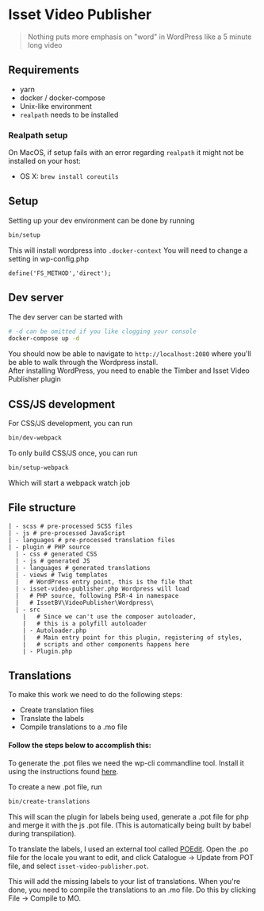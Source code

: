 # Isset Video Publisher

> Nothing puts more emphasis on "word" in WordPress like a 5 minute long video

## Requirements

- yarn
- docker / docker-compose
- Unix-like environment
- `realpath` needs to be installed

### Realpath setup

On MacOS, if setup fails with an error regarding `realpath` it might not be installed on your host:

- OS X: `brew install coreutils`

## Setup

Setting up your dev environment can be done by running

```bash
bin/setup
```

This will install wordpress into `.docker-context`
You will need to change a setting in wp-config.php
```$xslt
define('FS_METHOD','direct');
```

## Dev server

The dev server can be started with


```bash
# -d can be omitted if you like clogging your console
docker-compose up -d
```

You should now be able to navigate to `http://localhost:2080` where you'll be able to walk through the Wordpress install.  
After installing WordPress, you need to enable the Timber and Isset Video Publisher plugin


## CSS/JS development

For CSS/JS development, you can run

```bash
bin/dev-webpack
```

To only build CSS/JS once, you can run

```bash
bin/setup-webpack
```

Which will start a webpack watch job

## File structure

```
| - scss # pre-processed SCSS files
| - js # pre-processed JavaScript
| - languages # pre-processed translation files
| - plugin # PHP source
  | - css # generated CSS
  | - js # generated JS
  | - languages # generated translations
  | - views # Twig templates
  |   # WordPress entry point, this is the file that 
  | - isset-video-publisher.php Wordpress will load
  |   # PHP source, following PSR-4 in namespace 
  |   # IssetBV\VideoPublisher\Wordpress\
  | - src 
    |   # Since we can't use the composer autoloader,
    |   # this is a polyfill autoloader
    | - Autoloader.php 
    |   # Main entry point for this plugin, registering of styles, 
    |   # scripts and other components happens here
    | - Plugin.php 
```

## Translations ##

To make this work we need to do the following steps:

- Create translation files
- Translate the labels
- Compile translations to a .mo file

#### Follow the steps below to accomplish this: ####

To generate the .pot files we need the wp-cli commandline tool. Install it using the instructions found [here](https://make.wordpress.org/cli/handbook/guides/installing/).

To create a new .pot file, run 

```bash
bin/create-translations
```

This will scan the plugin for labels being used, generate a .pot file for php and merge it with the js .pot file. (This is automatically being built by babel during transpilation).

To translate the labels, I used an external tool called [POEdit](https://poedit.net/). Open the .po file for the locale you want to edit, and click Catalogue -> Update from POT file, and select `isset-video-publisher.pot`.

This will add the missing labels to your list of translations. When you're done, you need to compile the translations to an .mo file. Do this by clicking File -> Compile to MO.

